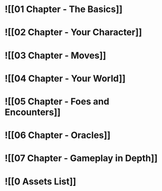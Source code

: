 # ![[01 Chapter - The Basics]]
# ![[02 Chapter - Your Character]]
# ![[03 Chapter - Moves]]
# ![[04 Chapter - Your World]]
# ![[05 Chapter - Foes and Encounters]]
# ![[06 Chapter - Oracles]]
# ![[07 Chapter - Gameplay in Depth]]
# ![[0 Assets List]]